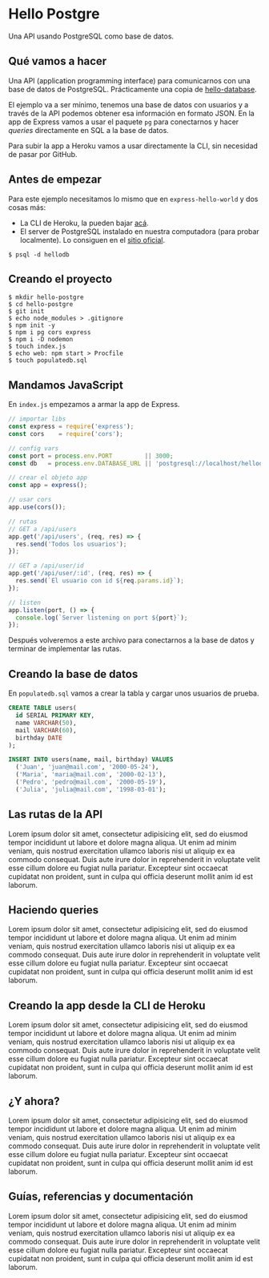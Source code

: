 # Hello Postgre

Una API usando PostgreSQL como base de datos.

## Qué vamos a hacer

Una API (application programming interface) para comunicarnos con una base de datos de PostgreSQL. Prácticamente una copia de [hello-database](https://github.com/santiagotrini/hello-database).

El ejemplo va a ser mínimo, tenemos una base de datos con usuarios y a través de la API podemos obtener esa información en formato JSON. En la app de Express vamos a usar el paquete `pg` para conectarnos y hacer _queries_ directamente en SQL a la base de datos.

Para subir la app a Heroku vamos a usar directamente la CLI, sin necesidad de pasar por GitHub.

## Antes de empezar

Para este ejemplo necesitamos lo mismo que en `express-hello-world` y dos cosas más:

- La CLI de Heroku, la pueden bajar [acá](https://devcenter.heroku.com/articles/heroku-cli).
- El server de PostgreSQL instalado en nuestra computadora (para probar localmente). Lo consiguen en el [sitio oficial](https://www.postgresql.org/download/).



```console
$ psql -d hellodb
```

## Creando el proyecto

```console
$ mkdir hello-postgre
$ cd hello-postgre
$ git init
$ echo node_modules > .gitignore
$ npm init -y
$ npm i pg cors express
$ npm i -D nodemon
$ touch index.js
$ echo web: npm start > Procfile
$ touch populatedb.sql
```

## Mandamos JavaScript

En `index.js` empezamos a armar la app de Express.

```js
// importar libs
const express = require('express');
const cors    = require('cors');

// config vars
const port = process.env.PORT         || 3000;
const db   = process.env.DATABASE_URL || 'postgresql://localhost/hellodb';

// crear el objeto app
const app = express();

// usar cors
app.use(cors());

// rutas
// GET a /api/users
app.get('/api/users', (req, res) => {
  res.send('Todos los usuarios');
});

// GET a /api/user/id
app.get('/api/user/:id', (req, res) => {
  res.send(`El usuario con id ${req.params.id}`);
});

// listen
app.listen(port, () => {
  console.log(`Server listening on port ${port}`);
});
```

Después volveremos a este archivo para conectarnos a la base de datos y terminar de implementar las rutas.

## Creando la base de datos

En `populatedb.sql` vamos a crear la tabla y cargar unos usuarios de prueba.

```sql
CREATE TABLE users(
  id SERIAL PRIMARY KEY,
  name VARCHAR(50),
  mail VARCHAR(60),
  birthday DATE
);

INSERT INTO users(name, mail, birthday) VALUES
  ('Juan', 'juan@mail.com', '2000-05-24'),
  ('Maria', 'maria@mail.com', '2000-02-13'),
  ('Pedro', 'pedro@mail.com', '2000-05-19'),
  ('Julia', 'julia@mail.com', '1998-03-01');
```

## Las rutas de la API

Lorem ipsum dolor sit amet, consectetur adipisicing elit, sed do eiusmod tempor incididunt ut labore et dolore magna aliqua. Ut enim ad minim veniam, quis nostrud exercitation ullamco laboris nisi ut aliquip ex ea commodo consequat. Duis aute irure dolor in reprehenderit in voluptate velit esse cillum dolore eu fugiat nulla pariatur. Excepteur sint occaecat cupidatat non proident, sunt in culpa qui officia deserunt mollit anim id est laborum.

## Haciendo queries

Lorem ipsum dolor sit amet, consectetur adipisicing elit, sed do eiusmod tempor incididunt ut labore et dolore magna aliqua. Ut enim ad minim veniam, quis nostrud exercitation ullamco laboris nisi ut aliquip ex ea commodo consequat. Duis aute irure dolor in reprehenderit in voluptate velit esse cillum dolore eu fugiat nulla pariatur. Excepteur sint occaecat cupidatat non proident, sunt in culpa qui officia deserunt mollit anim id est laborum.

## Creando la app desde la CLI de Heroku

Lorem ipsum dolor sit amet, consectetur adipisicing elit, sed do eiusmod tempor incididunt ut labore et dolore magna aliqua. Ut enim ad minim veniam, quis nostrud exercitation ullamco laboris nisi ut aliquip ex ea commodo consequat. Duis aute irure dolor in reprehenderit in voluptate velit esse cillum dolore eu fugiat nulla pariatur. Excepteur sint occaecat cupidatat non proident, sunt in culpa qui officia deserunt mollit anim id est laborum.

## ¿Y ahora?

Lorem ipsum dolor sit amet, consectetur adipisicing elit, sed do eiusmod tempor incididunt ut labore et dolore magna aliqua. Ut enim ad minim veniam, quis nostrud exercitation ullamco laboris nisi ut aliquip ex ea commodo consequat. Duis aute irure dolor in reprehenderit in voluptate velit esse cillum dolore eu fugiat nulla pariatur. Excepteur sint occaecat cupidatat non proident, sunt in culpa qui officia deserunt mollit anim id est laborum.

## Guías, referencias y documentación

Lorem ipsum dolor sit amet, consectetur adipisicing elit, sed do eiusmod tempor incididunt ut labore et dolore magna aliqua. Ut enim ad minim veniam, quis nostrud exercitation ullamco laboris nisi ut aliquip ex ea commodo consequat. Duis aute irure dolor in reprehenderit in voluptate velit esse cillum dolore eu fugiat nulla pariatur. Excepteur sint occaecat cupidatat non proident, sunt in culpa qui officia deserunt mollit anim id est laborum.
